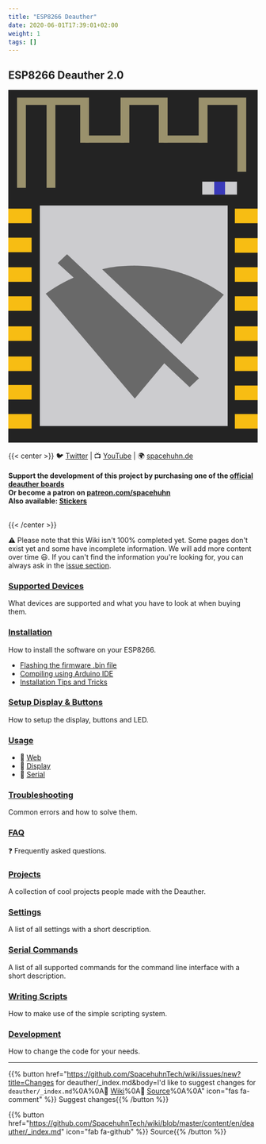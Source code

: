 ```yaml
---
title: "ESP8266 Deauther"
date: 2020-06-01T17:39:01+02:00
weight: 1
tags: []
---
```


## ESP8266 Deauther 2.0
![DeautherLogo](/media/deauther/deauther_logo.png?width=200)

{{< center >}}
🐦 <a href="https://twitter.com/spacehuhn">Twitter</a>
| 📺 <a href="https://www.youtube.com/channel/UCFmjA6dnjv-phqrFACyI8tw">YouTube</a>
| 🌍 <a href="https://spacehuhn.de">spacehuhn.de</a>
<br/>
<br />
<b>Support the development of this project by purchasing one of the <a href="https://github.com/spacehuhn/esp8266_deauther/wiki/Supported-Devices">official deauther boards</a><br/>Or become a patron on <a href="https://patreon.com/spacehuhn" target="_blank">patreon.com/spacehuhn</a><br>
Also available: <a href="https://www.tindie.com/products/Spacehuhn/spacehuhn-stickers/">Stickers</a></b>
</p>
<br>
{{< /center >}}

⚠️ Please note that this Wiki isn't 100% completed yet. Some pages don't exist yet and some have incomplete information. We will add more content over time 😃. If you can't find the information you're looking for, you can always ask in the [issue section](https://github.com/spacehuhn/esp8266_deauther/issues).  


### [Supported Devices](/deauther/supporteddevices)
What devices are supported and what you have to look at when buying them.  

### [Installation](/deauther/installation)
How to install the software on your ESP8266.  
- [Flashing the firmware .bin file](/deauther/installation/flashing/#flashing-the-firmware-bin-file)
- [Compiling using Arduino IDE](/deauther/installation/compiling)
- [Installation Tips and Tricks](http://localhost:1313/deauther/installation/tips)

### [Setup Display & Buttons](/deauther/setup)
How to setup the display, buttons and LED.  

### [Usage](/deauther/usage)
- 📳 [Web](https://github.com/spacehuhn/esp8266_deauther/wiki/Web)
- 🎦 [Display](https://github.com/spacehuhn/esp8266_deauther/wiki/Display)
- 🔡 [Serial](https://github.com/spacehuhn/esp8266_deauther/wiki/Serial)

### [Troubleshooting](/deauther/troubleshooting)
Common errors and how to solve them.  

### [FAQ](/deauther/faq) 
❓ Frequently asked questions.  

### [Projects](https://github.com/spacehuhn/esp8266_deauther/wiki/Projects)
A collection of cool projects people made with the Deauther.  

### [Settings](/deauther/settings)
A list of all settings with a short description.  

### [Serial Commands](/deauther/commands)
A list of all supported commands for the command line interface with a short description.  

### [Writing Scripts](/deauther/scripts)
How to make use of the simple scripting system.  

### [Development](/deauther/development)
How to change the code for your needs.  

---

{{% button href="https://github.com/SpacehuhnTech/wiki/issues/new?title=Changes for deauther/_index.md&body=I'd like to suggest changes for `deauther/_index.md`%0A%0A:link: [Wiki](https://spacehuhn.wiki/deauther/)%0A:link: [Source](https://github.com/SpacehuhnTech/wiki/blob/master/content/en/deauther/_index.md)%0A%0A<!-- Describe your desired changes -->" icon="fas fa-comment" %}}&nbsp;Suggest changes{{% /button %}}

{{% button href="https://github.com/SpacehuhnTech/wiki/blob/master/content/en/deauther/_index.md" icon="fab fa-github" %}}&nbsp;Source{{% /button %}}